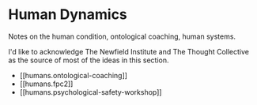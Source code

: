 
# Human Dynamics

Notes on the human condition, ontological coaching, human systems.

I'd like to acknowledge The Newfield Institute and The Thought Collective as the source of most of the ideas in this section.

* [[humans.ontological-coaching]]
* [[humans.fpc2]]
* [[humans.psychological-safety-workshop]]
